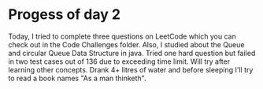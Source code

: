 # Progess of day 2
Today, I tried to complete three questions on LeetCode which you can check out in the Code Challenges folder. Also, I studied about the Queue and circular Queue Data Structure in java.
Tried one hard question but failed in two test cases out of 136 due to exceeding time limit. Will try after learning other concepts.
Drank 4+ litres of water and before sleeping I'll try to read a book names "As a man thinketh".
